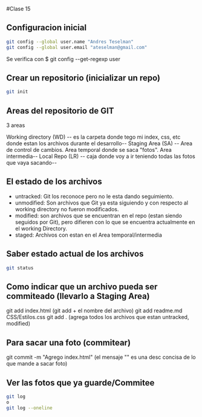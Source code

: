 #Clase 15

## Configuracion inicial

```sh
git config --global user.name "Andres Teselman"
git config --global user.email "ateselman@gmail.com"
```
Se verifica con $
git config --get-regexp user

## Crear un repositorio (inicializar un repo)
```sh
git init
```
## Areas del repositorio de GIT

3 areas

Working directory (WD) -- es la carpeta donde tego mi index, css, etc donde estan los archivos durante el desarrollo--
Staging Area (SA) -- Area de control de cambios. Area temporal donde se saca "fotos". Area intermedia--
Local Repo (LR) -- caja donde voy a ir teniendo todas las fotos que vaya sacando--


## El estado de los archivos

* untracked: Git los reconoce pero no le esta dando seguimiento.
* unmodified: Son archivos que Git ya esta siguiendo y con respecto al working directory no fueron modificados.
* modified: son archivos que se encuentran en el repo (estan siendo seguidos por Git), pero difieren con lo que se encuentra actualmente en el working Directory.
* staged: Archivos con estan en el Area temporal/intermedia

## Saber estado actual de los archivos
```sh
git status
```
## Como indicar que un archivo pueda ser commiteado (llevarlo a Staging Area)

git add index.html (git add + el nombre del archivo)
git add readme.md CSS/Estilos.css
git add . (agrega todos los archivos que estan untracked, modified)

## Para sacar una foto (commitear)
 git commit -m "Agrego index.html" (el mensaje "" es una desc concisa de lo que mande a sacar foto)

## Ver las fotos que ya guarde/Commitee
```sh
git log
o
git log --oneline
```
